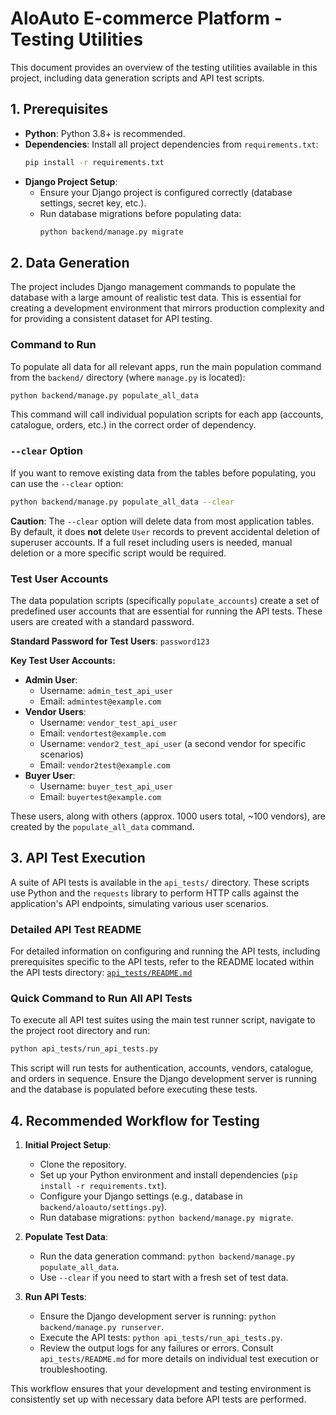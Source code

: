 # AloAuto E-commerce Platform - Testing Utilities

This document provides an overview of the testing utilities available in this project, including data generation scripts and API test scripts.

## 1. Prerequisites

*   **Python**: Python 3.8+ is recommended.
*   **Dependencies**: Install all project dependencies from `requirements.txt`:
    ```bash
    pip install -r requirements.txt
    ```
*   **Django Project Setup**:
    *   Ensure your Django project is configured correctly (database settings, secret key, etc.).
    *   Run database migrations before populating data:
        ```bash
        python backend/manage.py migrate
        ```

## 2. Data Generation

The project includes Django management commands to populate the database with a large amount of realistic test data. This is essential for creating a development environment that mirrors production complexity and for providing a consistent dataset for API testing.

### Command to Run

To populate all data for all relevant apps, run the main population command from the `backend/` directory (where `manage.py` is located):

```bash
python backend/manage.py populate_all_data
```

This command will call individual population scripts for each app (accounts, catalogue, orders, etc.) in the correct order of dependency.

### `--clear` Option

If you want to remove existing data from the tables before populating, you can use the `--clear` option:

```bash
python backend/manage.py populate_all_data --clear
```

**Caution**: The `--clear` option will delete data from most application tables. By default, it does **not** delete `User` records to prevent accidental deletion of superuser accounts. If a full reset including users is needed, manual deletion or a more specific script would be required.

### Test User Accounts

The data population scripts (specifically `populate_accounts`) create a set of predefined user accounts that are essential for running the API tests. These users are created with a standard password.

**Standard Password for Test Users**: `password123`

**Key Test User Accounts:**

*   **Admin User**:
    *   Username: `admin_test_api_user`
    *   Email: `admintest@example.com`
*   **Vendor Users**:
    *   Username: `vendor_test_api_user`
    *   Email: `vendortest@example.com`
    *   Username: `vendor2_test_api_user` (a second vendor for specific scenarios)
    *   Email: `vendor2test@example.com`
*   **Buyer User**:
    *   Username: `buyer_test_api_user`
    *   Email: `buyertest@example.com`

These users, along with others (approx. 1000 users total, ~100 vendors), are created by the `populate_all_data` command.

## 3. API Test Execution

A suite of API tests is available in the `api_tests/` directory. These scripts use Python and the `requests` library to perform HTTP calls against the application's API endpoints, simulating various user scenarios.

### Detailed API Test README

For detailed information on configuring and running the API tests, including prerequisites specific to the API tests, refer to the README located within the API tests directory:
[`api_tests/README.md`](api_tests/README.md)

### Quick Command to Run All API Tests

To execute all API test suites using the main test runner script, navigate to the project root directory and run:

```bash
python api_tests/run_api_tests.py
```

This script will run tests for authentication, accounts, vendors, catalogue, and orders in sequence. Ensure the Django development server is running and the database is populated before executing these tests.

## 4. Recommended Workflow for Testing

1.  **Initial Project Setup**:
    *   Clone the repository.
    *   Set up your Python environment and install dependencies (`pip install -r requirements.txt`).
    *   Configure your Django settings (e.g., database in `backend/aloauto/settings.py`).
    *   Run database migrations: `python backend/manage.py migrate`.

2.  **Populate Test Data**:
    *   Run the data generation command: `python backend/manage.py populate_all_data`.
    *   Use `--clear` if you need to start with a fresh set of test data.

3.  **Run API Tests**:
    *   Ensure the Django development server is running: `python backend/manage.py runserver`.
    *   Execute the API tests: `python api_tests/run_api_tests.py`.
    *   Review the output logs for any failures or errors. Consult `api_tests/README.md` for more details on individual test execution or troubleshooting.

This workflow ensures that your development and testing environment is consistently set up with necessary data before API tests are performed.
